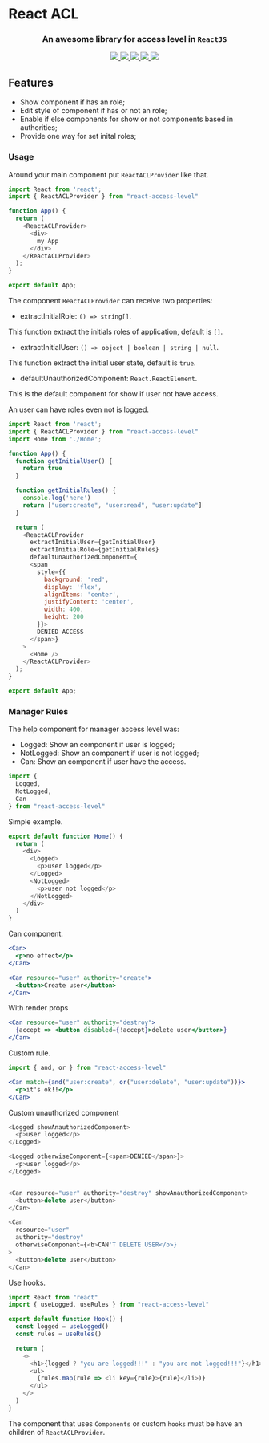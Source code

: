 # React ACL

<h3 align="center"> 
  An awesome library for access level in <code>ReactJS</code>
</h3>

<div align="center">
  <a href="https://github.com/david32145/react-access-level/actions">
    <img src="https://github.com/david32145/react-access-level/workflows/ci/badge.svg" />
  </a>
  <a href="https://npm-stat.com/charts.html?package=react-access-level">
    <img src="https://img.shields.io/npm/dm/react-access-level.svg" />
  </a>
  <a href="http://standardjs.com/">
    <img src="https://img.shields.io/badge/code%20style-standard-brightgreen.svg">
  </a>
   <a href="https://www.npmjs.com/package/react-access-level">
    <img src="https://badge.fury.io/js/react-access-level.svg">
  </a>
   <a href="https://www.npmjs.com/package/react-access-level">
    <img src="https://img.shields.io/badge/language-typescript-blue">
  </a>
</div>

## Features

- Show component if has an role;
- Edit style of component if has or not an role;
- Enable if else components for show or not components based in authorities;
- Provide one way for set inital roles;

### Usage

Around your main component put `ReactACLProvider` like that.

```js
import React from 'react';
import { ReactACLProvider } from "react-access-level"

function App() {
  return (
    <ReactACLProvider>
      <div>
        my App
      </div>
    </ReactACLProvider>
  );
}

export default App;
```

The component `ReactACLProvider` can receive two properties:

- extractInitialRole: `() => string[]`.

This function extract the initials roles of application, default is `[]`.

- extractInitialUser: `() => object | boolean | string | null`.

This function extract the initial user state, default is `true`.

- defaultUnauthorizedComponent: `React.ReactElement`.

This is the default component for show if user not have access.

An user can have roles even not is logged.


```js
import React from 'react';
import { ReactACLProvider } from "react-access-level"
import Home from './Home';

function App() {
  function getInitialUser() {
    return true
  }

  function getInitialRules() {
    console.log('here')
    return ["user:create", "user:read", "user:update"]
  }

  return (
    <ReactACLProvider
      extractInitialUser={getInitialUser}
      extractInitialRole={getInitialRules}
      defaultUnauthorizedComponent={
      <span 
        style={{
          background: 'red',
          display: 'flex',
          alignItems: 'center',
          justifyContent: 'center',
          width: 400,
          height: 200
        }}>
        DENIED ACCESS 
      </span>}
    >
      <Home />
    </ReactACLProvider>
  );
}

export default App;
```

### Manager Rules

The help component for manager access level was:

- Logged: Show an component if user is logged;
- NotLogged: Show an component if user is not logged;
- Can: Show an component if user have the access.

```js
import {
  Logged,
  NotLogged,
  Can
} from "react-access-level"
```

Simple example.

```js
export default function Home() {
  return (
    <div>
      <Logged>
        <p>user logged</p>
      </Logged>
      <NotLogged>
        <p>user not logged</p>
      </NotLogged>
    </div>
  )
}
```

Can component.

```jsx
<Can>
  <p>no effect</p>
</Can>

<Can resource="user" authority="create">
  <button>Create user</button>
</Can>
```

With render props

```jsx
<Can resource="user" authority="destroy">
  {accept => <button disabled={!accept}>delete user</button>}
</Can>
```

Custom rule.

```js
import { and, or } from "react-access-level"
```

```jsx
<Can match={and("user:create", or("user:delete", "user:update"))}>
  <p>it's ok!!</p>
</Can>
```

Custom unauthorized component

```js
<Logged showAnauthorizedComponent>
  <p>user logged</p>
</Logged>

<Logged otherwiseComponent={<span>DENIED</span>}>
  <p>user logged</p>
</Logged>
```

```js

<Can resource="user" authority="destroy" showAnauthorizedComponent>
  <button>delete user</button>
</Can>

<Can 
  resource="user"
  authority="destroy"
  otherwiseComponent={<b>CAN'T DELETE USER</b>}
>
  <button>delete user</button>
</Can>
```

Use hooks.

```js
import React from "react"
import { useLogged, useRules } from "react-access-level"

export default function Hook() {
  const logged = useLogged()
  const rules = useRules()

  return (
    <>
      <h1>{logged ? "you are logged!!!" : "you are not logged!!!"}</h1>
      <ul>
        {rules.map(rule => <li key={rule}>{rule}</li>)}
      </ul>
    </>
  )
}
```

The component that uses `Components` or custom `hooks` must be have an children of `ReactACLProvider`.